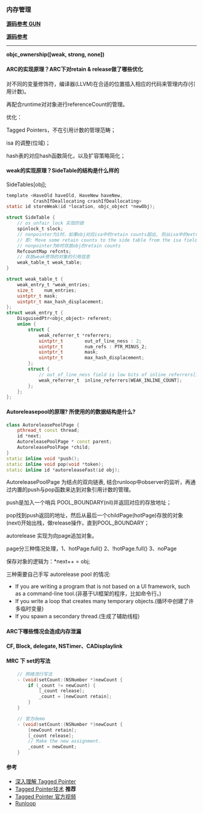 ### 内存管理
**[源码参考 GUN](https://github.com/gnustep/libs-base/tree/master)**

**[源码参考](https://github.com/RetVal/objc-runtime)**

---
**objc_ownership([weak, strong, none])**
#### ARC的实现原理？ARC下对retain & release做了哪些优化
对不同的变量修饰符，编译器(LLVM)在合适的位置插入相应的代码来管理内存(引用计数)。

再配合runtime对对象进行referenceCount的管理。

优化：

Tagged Pointers，不在引用计数的管理范畴；

isa 的调整(位域)；

hash表的对应hash函数简化，以及扩容策略简化；

#### weak的实现原理？SideTable的结构是什么样的
SideTables[obj];
``` C
template <HaveOld haveOld, HaveNew haveNew,
          CrashIfDeallocating crashIfDeallocating>
static id storeWeak(id *location, objc_object *newObj);

struct SideTable {
    // os_unfair_lock 实现的锁
    spinlock_t slock;
    // nonpointer为1时，如果obj对应isa中的retain counts超出, 则从isa中的extra_rc中取出一部分到refcnts.
    // 即: Move some retain counts to the side table from the isa field.
    // nonpointer为0时存放obj的retain counts
    RefcountMap refcnts;
    // 存放weak修饰的对象的引用信息
    weak_table_t weak_table;
}

struct weak_table_t {
    weak_entry_t *weak_entries;
    size_t    num_entries;
    uintptr_t mask;
    uintptr_t max_hash_displacement;
};
struct weak_entry_t {
    DisguisedPtr<objc_object> referent;
    union {
        struct {
            weak_referrer_t *referrers;
            uintptr_t        out_of_line_ness : 2;
            uintptr_t        num_refs : PTR_MINUS_2;
            uintptr_t        mask;
            uintptr_t        max_hash_displacement;
        };
        struct {
            // out_of_line_ness field is low bits of inline_referrers[1]
            weak_referrer_t  inline_referrers[WEAK_INLINE_COUNT];
        };
    };
};
```

#### Autoreleasepool的原理? 所使用的的数据结构是什么?
``` C++
class AutoreleasePoolPage {
    pthread_t const thread;
    id *next;
    AutoreleasePoolPage * const parent;
    AutoreleasePoolPage *child;
}
static inline void *push();
static inline void pop(void *token);
static inline id *autoreleaseFast(id obj);
```
AutoreleasePoolPage 为结点的双向链表, 结合runloop中observer的监听，再通过内置的push与pop函数来达到对象引用计数的管理。

push是加入一个哨兵 POOL_BOUNDARY(nil)并返回对应的存放地址；

pop找到push返回的地址，然后从最后一个childPage(hotPage)存放的对象(next)开始出栈，做release操作，直到POOL_BOUNDARY；

autorelease 实现为向page追加对象。

page分三种情况处理，1、hotPage.full() 2、!hotPage.full() 3、noPage

保存对象的逻辑为：*next++ = obj;

三种需要自己手写 autorelease pool 的情况:
- If you are writing a program that is not based on a UI framework, such as a command-line tool.(非基于UI框架的程序，比如命令行。)
- If you write a loop that creates many temporary objects.(循环中创建了许多临时变量)
- If you spawn a secondary thread.(生成了辅助线程)

#### ARC下哪些情况会造成内存泄漏
**CF, Block, delegate, NSTimer、CADisplaylink**

#### MRC 下 set的写法
``` C
    // 网络流行写法
    - (void)setCount:(NSNumber *)newCount {
        if (_count != newCount) {
            [_count release];
            _count = [newCount retain];
        }
    }

    // 官方demo
    - (void)setCount:(NSNumber *)newCount {
        [newCount retain];
        [_count release];
        // Make the new assignment.
        _count = newCount;
    }

```

#### 参考
- [深入理解 Tagged Pointer](https://www.infoq.cn/article/deep-understanding-of-tagged-pointer/)
- [Tagged Pointer技术](https://www.mikeash.com/pyblog/friday-qa-2012-07-27-lets-build-tagged-pointers.html) **推荐**
- [Tagged Pointer 官方视频](https://developer.apple.com/videos/play/wwdc2013/404/)
- [Runloop](/Answers/Runloop.md)